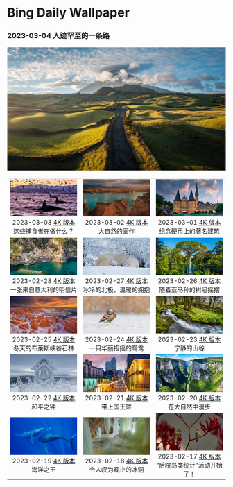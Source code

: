# Bing Daily Wallpaper

### 2023-03-04 人迹罕至的一条路

![](./static/2023-03-04_4k.jpg)

|      |      |      |
|:----:|:----:|:----:|
|![](./static/2023-03-03_preview.jpg)<br> 2023-03-03 [4K 版本](./static/2023-03-03_4k.jpg) <br> 这些捕食者在做什么？|![](./static/2023-03-02_preview.jpg)<br> 2023-03-02 [4K 版本](./static/2023-03-02_4k.jpg) <br> 大自然的画作|![](./static/2023-03-01_preview.jpg)<br> 2023-03-01 [4K 版本](./static/2023-03-01_4k.jpg) <br> 纪念硬币上的著名建筑|
|![](./static/2023-02-28_preview.jpg)<br> 2023-02-28 [4K 版本](./static/2023-02-28_4k.jpg) <br> 一张来自意大利的明信片|![](./static/2023-02-27_preview.jpg)<br> 2023-02-27 [4K 版本](./static/2023-02-27_4k.jpg) <br> 冰冷的北极，温暖的拥抱|![](./static/2023-02-26_preview.jpg)<br> 2023-02-26 [4K 版本](./static/2023-02-26_4k.jpg) <br> 随着亚马孙的树冠摇摆|
|![](./static/2023-02-25_preview.jpg)<br> 2023-02-25 [4K 版本](./static/2023-02-25_4k.jpg) <br> 冬天的布莱斯峡谷石林|![](./static/2023-02-24_preview.jpg)<br> 2023-02-24 [4K 版本](./static/2023-02-24_4k.jpg) <br> 一只华丽招摇的鸳鸯|![](./static/2023-02-23_preview.jpg)<br> 2023-02-23 [4K 版本](./static/2023-02-23_4k.jpg) <br> 宁静的山谷|
|![](./static/2023-02-22_preview.jpg)<br> 2023-02-22 [4K 版本](./static/2023-02-22_4k.jpg) <br> 和平之钟|![](./static/2023-02-21_preview.jpg)<br> 2023-02-21 [4K 版本](./static/2023-02-21_4k.jpg) <br> 带上国王饼|![](./static/2023-02-20_preview.jpg)<br> 2023-02-20 [4K 版本](./static/2023-02-20_4k.jpg) <br> 在大自然中漫步|
|![](./static/2023-02-19_preview.jpg)<br> 2023-02-19 [4K 版本](./static/2023-02-19_4k.jpg) <br> 海洋之王|![](./static/2023-02-18_preview.jpg)<br> 2023-02-18 [4K 版本](./static/2023-02-18_4k.jpg) <br> 令人叹为观止的冰洞|![](./static/2023-02-17_preview.jpg)<br> 2023-02-17 [4K 版本](./static/2023-02-17_4k.jpg) <br> “后院鸟类统计”活动开始了！|

